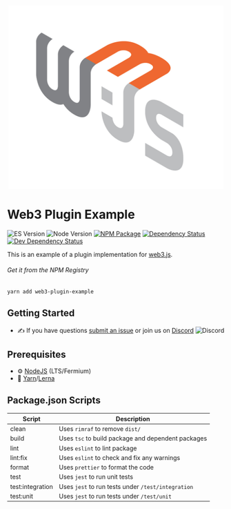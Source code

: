 <p align="center">
  <img src="assets/logo/web3js.jpg" width="500" alt="web3.js" />
</p>

# Web3 Plugin Example

![ES Version](https://img.shields.io/badge/ES-2020-yellow)
![Node Version](https://img.shields.io/badge/node-14.x-green)
[![NPM Package][npm-image]][npm-url]
[![Dependency Status][deps-image]][deps-url]
[![Dev Dependency Status][deps-dev-image]][deps-dev-url]

This is an example of a plugin implementation for [web3.js](https://github.com/ChainSafe/web3.js).

###### Get it from the NPM Registry

```bash
yarn add web3-plugin-example
```

## Getting Started

-   :writing_hand: If you have questions [submit an issue](https://github.com/ChainSafe/web3.js/issues/new) or join us on [Discord](https://discord.gg/yjyvFRP)
    ![Discord](https://img.shields.io/discord/593655374469660673.svg?label=Discord&logo=discord)

## Prerequisites

-   :gear: [NodeJS](https://nodejs.org/) (LTS/Fermium)
-   :toolbox: [Yarn](https://yarnpkg.com/)/[Lerna](https://lerna.js.org/)

## Package.json Scripts

| Script           | Description                                        |
| ---------------- | -------------------------------------------------- |
| clean            | Uses `rimraf` to remove `dist/`                    |
| build            | Uses `tsc` to build package and dependent packages |
| lint             | Uses `eslint` to lint package                      |
| lint:fix         | Uses `eslint` to check and fix any warnings        |
| format           | Uses `prettier` to format the code                 |
| test             | Uses `jest` to run unit tests                      |
| test:integration | Uses `jest` to run tests under `/test/integration` |
| test:unit        | Uses `jest` to run tests under `/test/unit`        |

[docs]: http://web3js.readthedocs.io/en/4.0/
[repo]: https://github.com/ethereum/web3.js
[npm-image]: https://img.shields.io/npm/v/web3-core-method.svg
[npm-url]: https://npmjs.org/packages/web3
[deps-image]: https://david-dm.org/ethereum/web3.js/4.x/status.svg?path=tools/web3
[deps-url]: https://david-dm.org/ethereum/web3.js/4.x?path=tools/web3
[deps-dev-image]: https://david-dm.org/ethereum/web3.js/4.x/dev-status.svg?path=tools/web3
[deps-dev-url]: https://david-dm.org/ethereum/web3.js/4.x?type=dev&path=tools/web3
